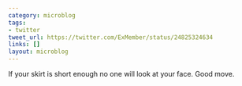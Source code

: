 ```yaml
---
category: microblog
tags:
- twitter
tweet_url: https://twitter.com/ExMember/status/24825324634
links: []
layout: microblog
---
```

If your skirt is short enough no one will look at your face. Good move.
